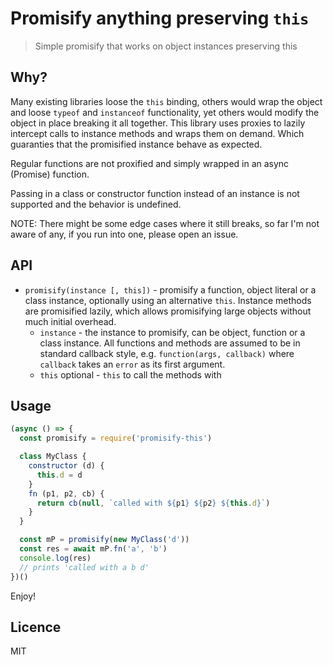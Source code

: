 # Promisify anything preserving `this`

> Simple promisify that works on object instances preserving this

## Why?

Many existing libraries loose the `this` binding, others would wrap the object and loose `typeof` and `instanceof` functionality, yet others would modify the object in place breaking it all together. This  library uses proxies to lazily intercept calls to instance methods and wraps them on demand. Which guaranties that the promisified instance behave as expected.

Regular functions are not proxified and simply wrapped in an async (Promise) function. 

Passing in a class or constructor function instead of an instance is not supported and the behavior is undefined.

NOTE: There might be some edge cases where it still breaks, so far I'm not aware of any, if you run into one, please open an issue.

## API

- `promisify(instance [, this])` - promisify a function, object literal or a class instance, optionally using an alternative `this`. Instance methods are promisified lazily, which allows promisifying large objects without much initial overhead.
  - `instance` - the instance to promisify, can be object, function or a class instance. All functions and methods are assumed to be in standard callback style, e.g. `function(args, callback)` where `callback` takes an `error` as its first argument. 
  - `this` optional - `this` to call the methods with

## Usage

```js
(async () => {
  const promisify = require('promisify-this')

  class MyClass {
    constructor (d) {
      this.d = d
    }
    fn (p1, p2, cb) {
      return cb(null, `called with ${p1} ${p2} ${this.d}`)
    }
  }

  const mP = promisify(new MyClass('d'))
  const res = await mP.fn('a', 'b')
  console.log(res)
  // prints 'called with a b d'
})()
```

Enjoy!

## Licence

MIT
